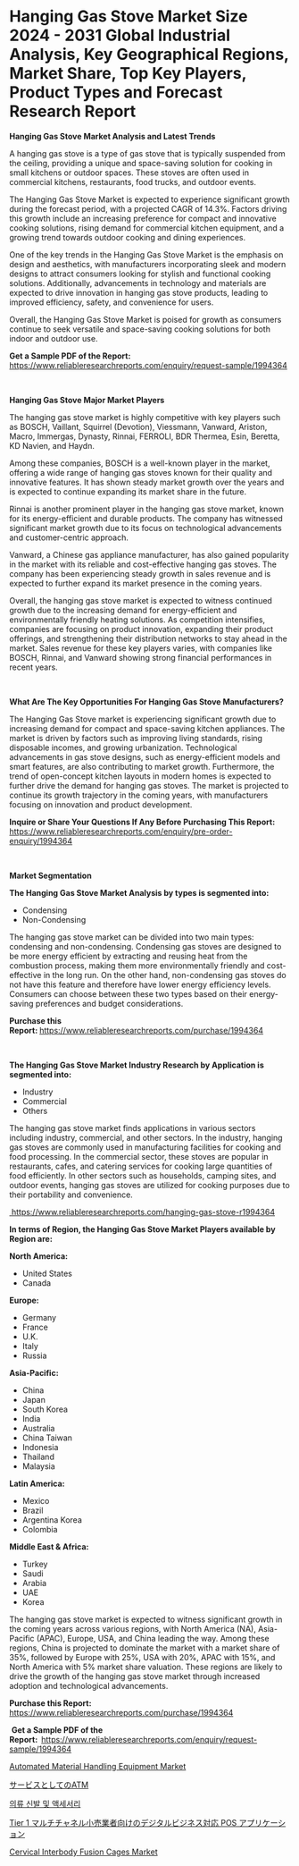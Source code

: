 <p><h1>Hanging Gas Stove Market Size 2024 - 2031 Global Industrial Analysis, Key Geographical Regions, Market Share, Top Key Players, Product Types and Forecast Research Report</h1></p><p><strong>Hanging Gas Stove Market Analysis and Latest Trends</strong></p>
<p><p>A hanging gas stove is a type of gas stove that is typically suspended from the ceiling, providing a unique and space-saving solution for cooking in small kitchens or outdoor spaces. These stoves are often used in commercial kitchens, restaurants, food trucks, and outdoor events.</p><p>The Hanging Gas Stove Market is expected to experience significant growth during the forecast period, with a projected CAGR of 14.3%. Factors driving this growth include an increasing preference for compact and innovative cooking solutions, rising demand for commercial kitchen equipment, and a growing trend towards outdoor cooking and dining experiences.</p><p>One of the key trends in the Hanging Gas Stove Market is the emphasis on design and aesthetics, with manufacturers incorporating sleek and modern designs to attract consumers looking for stylish and functional cooking solutions. Additionally, advancements in technology and materials are expected to drive innovation in hanging gas stove products, leading to improved efficiency, safety, and convenience for users.</p><p>Overall, the Hanging Gas Stove Market is poised for growth as consumers continue to seek versatile and space-saving cooking solutions for both indoor and outdoor use.</p></p>
<p><strong>Get a Sample PDF of the Report:&nbsp;</strong> <a href="https://www.reliableresearchreports.com/enquiry/request-sample/1994364">https://www.reliableresearchreports.com/enquiry/request-sample/1994364</a></p>
<p>&nbsp;</p>
<p><strong>Hanging Gas Stove Major Market Players</strong></p>
<p><p>The hanging gas stove market is highly competitive with key players such as BOSCH, Vaillant, Squirrel (Devotion), Viessmann, Vanward, Ariston, Macro, Immergas, Dynasty, Rinnai, FERROLI, BDR Thermea, Esin, Beretta, KD Navien, and Haydn. </p><p>Among these companies, BOSCH is a well-known player in the market, offering a wide range of hanging gas stoves known for their quality and innovative features. It has shown steady market growth over the years and is expected to continue expanding its market share in the future.</p><p>Rinnai is another prominent player in the hanging gas stove market, known for its energy-efficient and durable products. The company has witnessed significant market growth due to its focus on technological advancements and customer-centric approach.</p><p>Vanward, a Chinese gas appliance manufacturer, has also gained popularity in the market with its reliable and cost-effective hanging gas stoves. The company has been experiencing steady growth in sales revenue and is expected to further expand its market presence in the coming years.</p><p>Overall, the hanging gas stove market is expected to witness continued growth due to the increasing demand for energy-efficient and environmentally friendly heating solutions. As competition intensifies, companies are focusing on product innovation, expanding their product offerings, and strengthening their distribution networks to stay ahead in the market. Sales revenue for these key players varies, with companies like BOSCH, Rinnai, and Vanward showing strong financial performances in recent years.</p></p>
<p>&nbsp;</p>
<p><strong>What Are The Key Opportunities For Hanging Gas Stove Manufacturers?</strong></p>
<p><p>The Hanging Gas Stove market is experiencing significant growth due to increasing demand for compact and space-saving kitchen appliances. The market is driven by factors such as improving living standards, rising disposable incomes, and growing urbanization. Technological advancements in gas stove designs, such as energy-efficient models and smart features, are also contributing to market growth. Furthermore, the trend of open-concept kitchen layouts in modern homes is expected to further drive the demand for hanging gas stoves. The market is projected to continue its growth trajectory in the coming years, with manufacturers focusing on innovation and product development.</p></p>
<p><strong>Inquire or Share Your Questions If Any Before Purchasing This Report:</strong> <a href="https://www.reliableresearchreports.com/enquiry/pre-order-enquiry/1994364">https://www.reliableresearchreports.com/enquiry/pre-order-enquiry/1994364</a></p>
<p>&nbsp;</p>
<p><strong>Market Segmentation</strong></p>
<p><strong>The Hanging Gas Stove Market Analysis by types is segmented into:</strong></p>
<p><ul><li>Condensing</li><li>Non-Condensing</li></ul></p>
<p><p>The hanging gas stove market can be divided into two main types: condensing and non-condensing. Condensing gas stoves are designed to be more energy efficient by extracting and reusing heat from the combustion process, making them more environmentally friendly and cost-effective in the long run. On the other hand, non-condensing gas stoves do not have this feature and therefore have lower energy efficiency levels. Consumers can choose between these two types based on their energy-saving preferences and budget considerations.</p></p>
<p><strong>Purchase this Report:&nbsp;</strong><a href="https://www.reliableresearchreports.com/purchase/1994364">https://www.reliableresearchreports.com/purchase/1994364</a></p>
<p>&nbsp;</p>
<p><strong>The Hanging Gas Stove Market Industry Research by Application is segmented into:</strong></p>
<p><ul><li>Industry</li><li>Commercial</li><li>Others</li></ul></p>
<p><p>The hanging gas stove market finds applications in various sectors including industry, commercial, and other sectors. In the industry, hanging gas stoves are commonly used in manufacturing facilities for cooking and food processing. In the commercial sector, these stoves are popular in restaurants, cafes, and catering services for cooking large quantities of food efficiently. In other sectors such as households, camping sites, and outdoor events, hanging gas stoves are utilized for cooking purposes due to their portability and convenience.</p></p>
<p><a href="https://www.reliableresearchreports.com/hanging-gas-stove-r1994364">&nbsp;https://www.reliableresearchreports.com/hanging-gas-stove-r1994364</a></p>
<p><strong>In terms of Region, the Hanging Gas Stove Market Players available by Region are:</strong></p>
<p>
    <p> <strong> North America: </strong>
        <ul>
            <li>United States</li>
            <li>Canada</li>
        </ul>
        </p> 
    <p> <strong> Europe: </strong>
        <ul>
            <li>Germany</li>
            <li>France</li>
            <li>U.K.</li>
            <li>Italy</li>
            <li>Russia</li>
        </ul>
        </p> 
    <p> <strong> Asia-Pacific: </strong>
        <ul>
            <li>China</li>
            <li>Japan</li>
            <li>South Korea</li>
            <li>India</li>
            <li>Australia</li>
            <li>China Taiwan</li>
            <li>Indonesia</li>
            <li>Thailand</li>
            <li>Malaysia</li>
        </ul>
        </p> 
    <p> <strong> Latin America: </strong>
        <ul>
            <li>Mexico</li>
            <li>Brazil</li>
            <li>Argentina Korea</li>
            <li>Colombia</li>
        </ul>
        </p> 
    <p> <strong> Middle East & Africa: </strong>
        <ul>
            <li>Turkey</li>
            <li>Saudi</li>
            <li>Arabia</li>
            <li>UAE</li>
            <li>Korea</li>
        </ul>
    </p>
    </p>
<p><p>The hanging gas stove market is expected to witness significant growth in the coming years across various regions, with North America (NA), Asia-Pacific (APAC), Europe, USA, and China leading the way. Among these regions, China is projected to dominate the market with a market share of 35%, followed by Europe with 25%, USA with 20%, APAC with 15%, and North America with 5% market share valuation. These regions are likely to drive the growth of the hanging gas stove market through increased adoption and technological advancements.</p></p>
<p><strong>Purchase this Report: </strong><a href="https://www.reliableresearchreports.com/purchase/1994364">https://www.reliableresearchreports.com/purchase/1994364</a></p>
<p>&nbsp;<strong>Get a Sample PDF of the Report:&nbsp;&nbsp;</strong><a href="https://www.reliableresearchreports.com/enquiry/request-sample/1994364">https://www.reliableresearchreports.com/enquiry/request-sample/1994364</a></p>
<p><strong></strong></p>
<p><p><a href="https://github.com/Hazelklievgspy6vdcsmu106w/Market-Research-Report-List-3/blob/main/automated-material-handling-equipment-market.md">Automated Material Handling Equipment Market</a></p><p><a href="https://github.com/AriMuller2009/Market-Research-Report-List-2/blob/main/8818910158510.md">サービスとしてのATM</a></p><p><a href="https://github.com/iansanftyord09878/Market-Research-Report-List-2/blob/main/2959233170044.md">의류 신발 및 액세서리</a></p><p><a href="https://github.com/dathomson6534/Market-Research-Report-List-2/blob/main/5365493158511.md">Tier 1 マルチチャネル小売業者向けのデジタルビジネス対応 POS アプリケーション</a></p><p><a href="https://github.com/lubmix/Market-Research-Report-List-3/blob/main/cervical-interbody-fusion-cages-market.md">Cervical Interbody Fusion Cages Market</a></p></p>